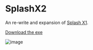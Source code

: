 # SplashX2

An re-write and expansion of [Splash X1](https://github.com/jdngray77/SplashX1).

[Download the exe](https://github.com/jdngray77/SplashX2/releases/tag/1)

![image](https://user-images.githubusercontent.com/50697488/171228458-379126dc-7cd9-4489-82a9-aa293291ebf4.png)

